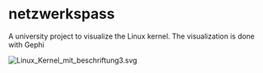 # netzwerkspass

A university project to visualize the Linux kernel. The visualization is done with Gephi

![Linux_Kernel_mit_beschriftung3.svg](Linux_Kernel_mit_beschriftung3.svg)
